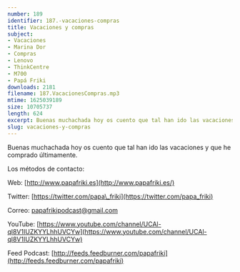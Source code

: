 ```yaml
---
number: 189
identifier: 187.-vacaciones-compras
title: Vacaciones y compras
subject:
- Vacaciones
- Marina Dor
- Compras
- Lenovo
- ThinkCentre
- M700
- Papá Friki
downloads: 2181
filename: 187.VacacionesCompras.mp3
mtime: 1625039189
size: 10705737
length: 624
excerpt: Buenas muchachada hoy os cuento que tal han ido las vacaciones y que he comprado últimamente
slug: vacaciones-y-compras
---
```

Buenas muchachada hoy os cuento que tal han ido las vacaciones y que he comprado últimamente.

Los métodos de contacto:  

Web: [http://www.papafriki.es](http://www.papafriki.es/)  

Twitter: [https://twitter.com/papa\_friki](https://twitter.com/papa_friki)

Correo: [papafrikipodcast@gmail.com](https://archive.org/details/papafrikipodast@gmail.com)

YouTube: [https://www.youtube.com/channel/UCAl-ql8V1IUZKYYLhhUVCYw](https://www.youtube.com/channel/UCAl-ql8V1IUZKYYLhhUVCYw)  

Feed Podcast: [http://feeds.feedburner.com/papafriki](http://feeds.feedburner.com/papafriki)